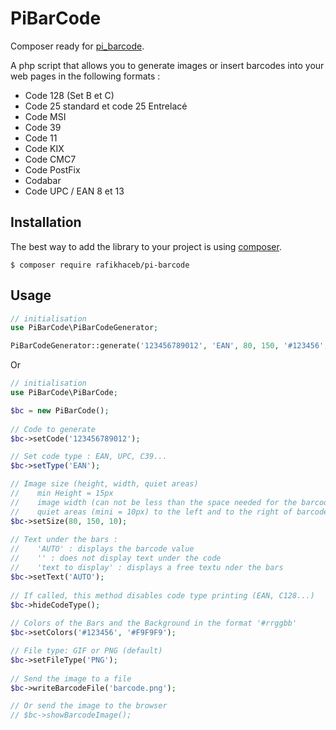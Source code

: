 # PiBarCode

Composer ready for [pi_barcode](https://www.pitoo.com/codes-a-barres-p3).

A php script that allows you to generate images or insert barcodes into your web pages in the following formats :

- Code 128 (Set B et C) 
- Code 25 standard et code 25 Entrelacé 
- Code MSI 
- Code 39 
- Code 11 
- Code KIX 
- Code CMC7 
- Code PostFix 
- Codabar 
- Code UPC / EAN 8 et 13

Installation
-----

The best way to add the library to your project is using [composer](http://getcomposer.org).

	$ composer require rafikhaceb/pi-barcode

Usage
-----
```php
// initialisation
use PiBarCode\PiBarCodeGenerator;

PiBarCodeGenerator::generate('123456789012', 'EAN', 80, 150, '#123456', '#F9F9F9');
```
Or

```php
// initialisation
use PiBarCode\PiBarCode;

$bc = new PiBarCode();
  
// Code to generate
$bc->setCode('123456789012');

// Set code type : EAN, UPC, C39...
$bc->setType('EAN');

// Image size (height, width, quiet areas)
//    min Height = 15px
//    image width (can not be less than the space needed for the barcode)
//    quiet areas (mini = 10px) to the left and to the right of barcode
$bc->setSize(80, 150, 10);
  
// Text under the bars :
//    'AUTO' : displays the barcode value
//    '' : does not display text under the code
//    'text to display' : displays a free textu nder the bars
$bc->setText('AUTO');
  
// If called, this method disables code type printing (EAN, C128...)
$bc->hideCodeType();
  
// Colors of the Bars and the Background in the format '#rrggbb'
$bc->setColors('#123456', '#F9F9F9');

// File type: GIF or PNG (default)
$bc->setFileType('PNG');
  
// Send the image to a file
$bc->writeBarcodeFile('barcode.png');

// Or send the image to the browser
// $bc->showBarcodeImage();
```